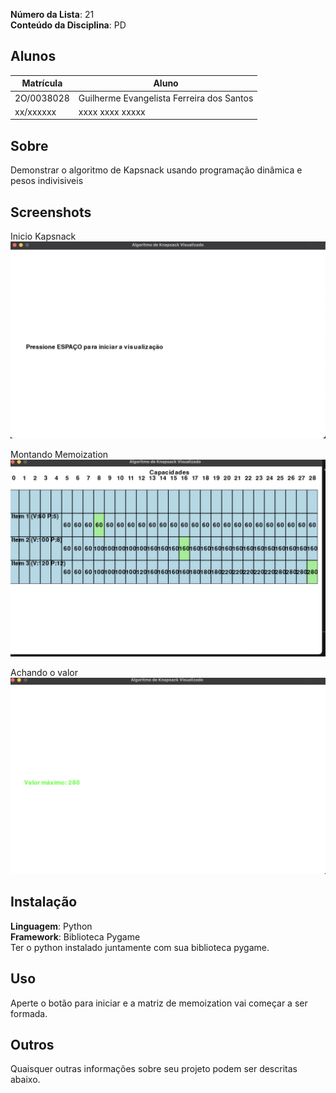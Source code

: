 **Número da Lista**: 21<br>
**Conteúdo da Disciplina**: PD<br>

## Alunos
|Matrícula | Aluno |
| -- | -- |
| 2O/0038028  | Guilherme Evangelista Ferreira dos Santos|
| xx/xxxxxx  |  xxxx xxxx xxxxx |

## Sobre 
Demonstrar o algoritmo de Kapsnack usando programação dinâmica e pesos indivisiveis 

## Screenshots
Inicio Kapsnack
![inicio](./Images/inicioKapsnack.png)

Montando Memoization
![montando](./Images/memoizationKapsnack.png)

Achando o valor 
![valor final](./Images/finalkapsnack.png)
## Instalação 
**Linguagem**: Python<br>
**Framework**: Biblioteca Pygame<br>
Ter o python instalado juntamente com sua biblioteca pygame.

## Uso 
Aperte o botão para iniciar e a matriz de memoization vai começar a ser formada.

## Outros 
Quaisquer outras informações sobre seu projeto podem ser descritas abaixo.



